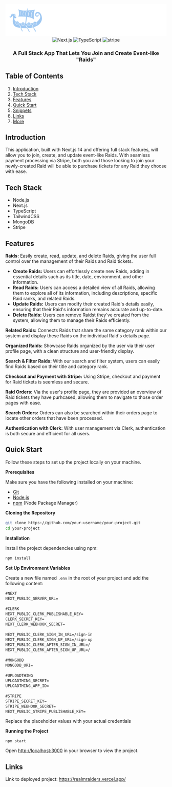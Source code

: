 <div align="center">
  <br />
      <img src="/public/assets/icons/textLogo.svg" alt="Project Banner">
  <br />

  <div>
    <img src="https://img.shields.io/badge/-Next_JS_14-black?style=for-the-badge&logoColor=white&logo=nextdotjs&color=000000" alt="Next.js" />
    <img src="https://img.shields.io/badge/-TypeScript-black?style=for-the-badge&logoColor=white&logo=typescript&color=3178C6" alt="TypeScript" />
    <img src="https://img.shields.io/badge/-Stripe-black?style=for-the-badge&logoColor=white&logo=stripe&color=008CDD" alt="stripe" />
  </div>

  <h3 align="center">A Full Stack App That Lets You Join and Create Event-like "Raids"</h3>
</div>

## <a name="table">Table of Contents</a>

1. [Introduction](#introduction)
2. [Tech Stack](#tech-stack)
3. [Features](#features)
4. [Quick Start](#quick-start)
5. [Snippets](#snippets)
6. [Links](#links)
7. [More](#more)

## <a name="introduction">Introduction</a>

This application, built with Next.js 14 and offering full stack features, will allow you to join, create, and update event-like Raids. With seamless payment processing via Stripe, both you and those looking to join your newly-created Raid will be able to purchase tickets for any Raid they choose with ease.

## <a name="tech-stack">Tech Stack</a>

- Node.js
- Next.js
- TypeScript
- TailwindCSS
- MongoDB
- Stripe

## <a name="features">Features</a>

**Raids:** Easily create, read, update, and delete Raids, giving the user full control over the management of their Raids and Raid tickets.

- **Create Raids:** Users can effortlessly create new Raids, adding in essential details such as its title, date, environment, and other information.
- **Read Raids:** Users can access a detailed view of all Raids, allowing them to explore all of its information, including descriptions, specific Raid ranks, and related Raids.
- **Update Raids:** Users can modify their created Raid's details easily, ensuring that their Raid's information remains accurate and up-to-date.
- **Delete Raids:** Users can remove Raidst they've created from the system, allowing them to manage their Raids efficiently.

**Related Raids:** Connects Raids that share the same category rank within our system and display these Raids on the individual Raid's details page.

**Organized Raids:** Showcase Raids organized by the user via their user profile page, with a clean structure and user-friendly display.

**Search & Filter Raids:** With our search and filter system, users can easily find Raids based on their title and category rank.

**Checkout and Payment with Stripe:** Using Stripe, checkout and payment for Raid tickets is seemless and secure.

**Raid Orders:** Via the user's profile page, they are provided an overview of Raid tickets they have purhcased, allowing them to navigate to those order pages with ease.

**Search Orders:** Orders can also be searched within their orders page to locate other orders that have been processed.

**Authentication with Clerk:** With user management via Clerk, authentication is both secure and efficient for all users.

## <a name="quick-start">Quick Start</a>

Follow these steps to set up the project locally on your machine.

**Prerequisites**

Make sure you have the following installed on your machine:

- [Git](https://git-scm.com/)
- [Node.js](https://nodejs.org/en)
- [npm](https://www.npmjs.com/) (Node Package Manager)

**Cloning the Repository**

```bash
git clone https://github.com/your-username/your-project.git
cd your-project
```

**Installation**

Install the project dependencies using npm:

```bash
npm install
```

**Set Up Environment Variables**

Create a new file named `.env` in the root of your project and add the following content:

```env
#NEXT
NEXT_PUBLIC_SERVER_URL=

#CLERK
NEXT_PUBLIC_CLERK_PUBLISHABLE_KEY=
CLERK_SECRET_KEY=
NEXT_CLERK_WEBHOOK_SECRET=

NEXT_PUBLIC_CLERK_SIGN_IN_URL=/sign-in
NEXT_PUBLIC_CLERK_SIGN_UP_URL=/sign-up
NEXT_PUBLIC_CLERK_AFTER_SIGN_IN_URL=/
NEXT_PUBLIC_CLERK_AFTER_SIGN_UP_URL=/

#MONGODB
MONGODB_URI=

#UPLOADTHING
UPLOADTHING_SECRET=
UPLOADTHING_APP_ID=

#STRIPE
STRIPE_SECRET_KEY=
STRIPE_WEBHOOK_SECRET=
NEXT_PUBLIC_STRIPE_PUBLISHABLE_KEY=
```

Replace the placeholder values with your actual credentials

**Running the Project**

```bash
npm start
```

Open [http://localhost:3000](http://localhost:3000) in your browser to view the project.

## <a name="links">Links</a>

Link to deployed project: https://realmraiders.vercel.app/
